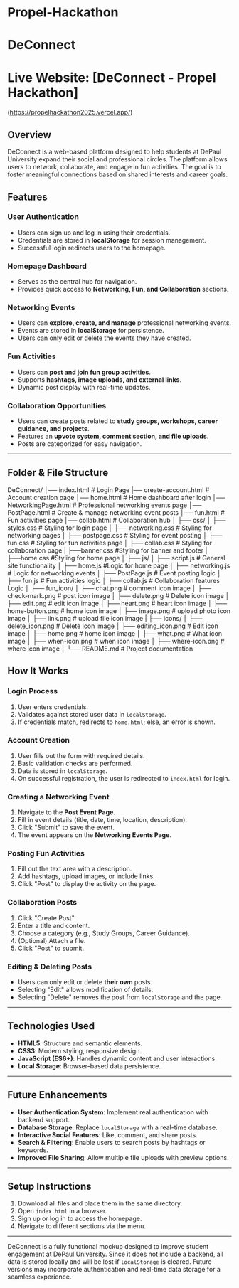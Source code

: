 # Propel-Hackathon
# **DeConnect**

# **Live Website:** [DeConnect - Propel Hackathon]
(https://propelhackathon2025.vercel.app/)  

## **Overview**
DeConnect is a web-based platform designed to help students at DePaul University expand their social and professional circles. The platform allows users to network, collaborate, and engage in fun activities. The goal is to foster meaningful connections based on shared interests and career goals.

## **Features**

### **User Authentication**
- Users can sign up and log in using their credentials.
- Credentials are stored in **localStorage** for session management.
- Successful login redirects users to the homepage.

### **Homepage Dashboard**
- Serves as the central hub for navigation.
- Provides quick access to **Networking, Fun, and Collaboration** sections.

### **Networking Events**
- Users can **explore, create, and manage** professional networking events.
- Events are stored in **localStorage** for persistence.
- Users can only edit or delete the events they have created.

### **Fun Activities**
- Users can **post and join fun group activities**.
- Supports **hashtags, image uploads, and external links**.
- Dynamic post display with real-time updates.

### **Collaboration Opportunities**
- Users can create posts related to **study groups, workshops, career guidance, and projects**.
- Features an **upvote system, comment section, and file uploads**.
- Posts are categorized for easy navigation.

---

## **Folder & File Structure**

DeConnect/
│── index.html           # Login Page
|── create-account.html  # Account creation page
│── home.html            # Home dashboard after login
│── NetworkingPage.html      # Professional networking events page
│── PostPage.html        # Create & manage networking event posts
│── fun.html             # Fun activities page
│── collab.html          # Collaboration hub
│
├── css/
│   ├── styles.css       # Styling for login page 
│   ├── networking.css   # Styling for networking pages
│   ├── postpage.css     # Styling for event posting
│   ├── fun.css         # Styling for fun activities page
│   ├── collab.css       # Styling for collaboration page
|   ├──banner.css        #Styling for banner and footer
|   ├──home.css          #Styling for home page 
│
├── js/
│   ├── script.js        # General site functionality
│   ├── home.js          #Logic for home page
│   ├── networking.js    # Logic for networking events
│   ├── PostPage.js      # Event posting logic
│   ├── fun.js          # Fun activities logic
│   ├── collab.js        # Collaboration features Logic 
│
├── fun_icon/
│   ├── chat.png              # comment icon image
│   ├── check-mark.png        # post icon image
│   ├── delete.png            # Delete icon image
│   ├── edit.png              # edit icon image
│   ├── heart.png             # heart icon image
│   ├── home-button.png       # home icon image
│   ├── image.png             # upload photo icon image
│   ├── link.png              # upload file icon image
|
├── icons/
│   ├── delete_icon.png      # Delete icon image
│   ├── editing_icon.png     # Edit icon image
│   ├── home.png             # home icon image
│   ├── what.png             # What icon image
│   ├── when-icon.png        # when icon image
│   ├── where-icon.png       # where icon image
│
└── README.md            # Project documentation


## **How It Works**

### **Login Process**
1. User enters credentials.
2. Validates against stored user data in `localStorage`.
3. If credentials match, redirects to `home.html`; else, an error is shown.

### **Account Creation**
1. User fills out the form with required details.
2. Basic validation checks are performed.
3. Data is stored in `localStorage`.
4. On successful registration, the user is redirected to `index.html` for login.

### **Creating a Networking Event**
1. Navigate to the **Post Event Page**.
2. Fill in event details (title, date, time, location, description).
3. Click "Submit" to save the event.
4. The event appears on the **Networking Events Page**.

### **Posting Fun Activities**
1. Fill out the text area with a description.
2. Add hashtags, upload images, or include links.
3. Click "Post" to display the activity on the page.

### **Collaboration Posts**
1. Click "Create Post".
2. Enter a title and content.
3. Choose a category (e.g., Study Groups, Career Guidance).
4. (Optional) Attach a file.
5. Click "Post" to submit.

### **Editing & Deleting Posts**
- Users can only edit or delete **their own** posts.
- Selecting "Edit" allows modification of details.
- Selecting "Delete" removes the post from `localStorage` and the page.

---

## **Technologies Used**
- **HTML5**: Structure and semantic elements.
- **CSS3**: Modern styling, responsive design.
- **JavaScript (ES6+)**: Handles dynamic content and user interactions.
- **Local Storage**: Browser-based data persistence.

---

## **Future Enhancements**
- **User Authentication System**: Implement real authentication with backend support.
- **Database Storage**: Replace `localStorage` with a real-time database.
- **Interactive Social Features**: Like, comment, and share posts.
- **Search & Filtering**: Enable users to search posts by hashtags or keywords.
- **Improved File Sharing**: Allow multiple file uploads with preview options.

---

## **Setup Instructions**
1. Download all files and place them in the same directory.
2. Open `index.html` in a browser.
3. Sign up or log in to access the homepage.
4. Navigate to different sections via the menu.

---

DeConnect is a fully functional mockup designed to improve student engagement at DePaul University. Since it does not include a backend, all data is stored locally and will be lost if `localStorage` is cleared. Future versions may incorporate authentication and real-time data storage for a seamless experience.
